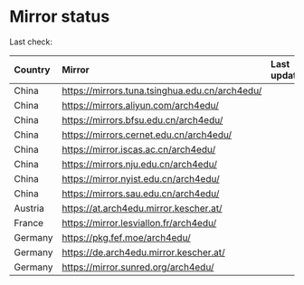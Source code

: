 <script src="./time.js"></script>
# Mirror status
Last check: <script type="text/javascript">localize(1701750120.3139863);</script>

|Country|Mirror|Last update|
|:------|:-----|:----------|
|China|https://mirrors.tuna.tsinghua.edu.cn/arch4edu/|<script type="text/javascript">localize(1701714756);</script>|
|China|https://mirrors.aliyun.com/arch4edu/|<script type="text/javascript">localize(1701714756);</script>|
|China|https://mirrors.bfsu.edu.cn/arch4edu/|<script type="text/javascript">localize(1701714756);</script>|
|China|https://mirrors.cernet.edu.cn/arch4edu/|<script type="text/javascript">localize(1701714756);</script>|
|China|https://mirror.iscas.ac.cn/arch4edu/|<script type="text/javascript">localize(1701714756);</script>|
|China|https://mirrors.nju.edu.cn/arch4edu/|<script type="text/javascript">localize(1701714756);</script>|
|China|https://mirror.nyist.edu.cn/arch4edu/|<script type="text/javascript">localize(1701714756);</script>|
|China|https://mirrors.sau.edu.cn/arch4edu/|<script type="text/javascript">localize(1701714756);</script>|
|Austria|https://at.arch4edu.mirror.kescher.at/|<script type="text/javascript">localize(1701714756);</script>|
|France|https://mirror.lesviallon.fr/arch4edu/|<script type="text/javascript">localize(1701714756);</script>|
|Germany|https://pkg.fef.moe/arch4edu/|<script type="text/javascript">localize(1701714756);</script>|
|Germany|https://de.arch4edu.mirror.kescher.at/|<script type="text/javascript">localize(1701714756);</script>|
|Germany|https://mirror.sunred.org/arch4edu/|<script type="text/javascript">localize(1701714756);</script>|

<script src="./tablefilter/tablefilter.js"></script>
<script src="./table.js"></script>